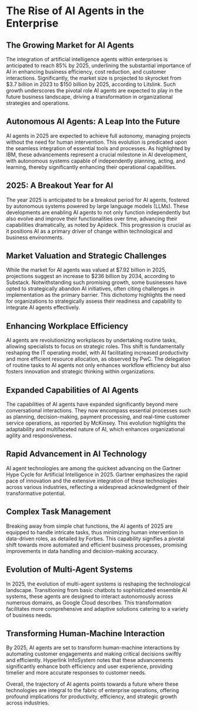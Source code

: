 # The Rise of AI Agents in the Enterprise

## The Growing Market for AI Agents

The integration of artificial intelligence agents within enterprises is anticipated to reach 85% by 2025, underlining the substantial importance of AI in enhancing business efficiency, cost reduction, and customer interactions. Significantly, the market size is projected to skyrocket from $3.7 billion in 2023 to $150 billion by 2025, according to Litslink. Such growth underscores the pivotal role AI agents are expected to play in the future business landscape, driving a transformation in organizational strategies and operations.

## Autonomous AI Agents: A Leap Into the Future

AI agents in 2025 are expected to achieve full autonomy, managing projects without the need for human intervention. This evolution is predicated upon the seamless integration of essential tools and processes. As highlighted by IBM, these advancements represent a crucial milestone in AI development, with autonomous systems capable of independently planning, acting, and learning, thereby significantly enhancing their operational capabilities.

## 2025: A Breakout Year for AI

The year 2025 is anticipated to be a breakout period for AI agents, fostered by autonomous systems powered by large language models (LLMs). These developments are enabling AI agents to not only function independently but also evolve and improve their functionalities over time, advancing their capabilities dramatically, as noted by Apideck. This progression is crucial as it positions AI as a primary driver of change within technological and business environments.

## Market Valuation and Strategic Challenges

While the market for AI agents was valued at $7.92 billion in 2025, projections suggest an increase to $236 billion by 2034, according to Substack. Notwithstanding such promising growth, some businesses have opted to strategically abandon AI initiatives, often citing challenges in implementation as the primary barrier. This dichotomy highlights the need for organizations to strategically assess their readiness and capability to integrate AI agents effectively.

## Enhancing Workplace Efficiency

AI agents are revolutionizing workplaces by undertaking routine tasks, allowing specialists to focus on strategic roles. This shift is fundamentally reshaping the IT operating model, with AI facilitating increased productivity and more efficient resource allocation, as observed by PwC. The delegation of routine tasks to AI agents not only enhances workflow efficiency but also fosters innovation and strategic thinking within organizations.

## Expanded Capabilities of AI Agents

The capabilities of AI agents have expanded significantly beyond mere conversational interactions. They now encompass essential processes such as planning, decision-making, payment processing, and real-time customer service operations, as reported by McKinsey. This evolution highlights the adaptability and multifaceted nature of AI, which enhances organizational agility and responsiveness.

## Rapid Advancement in AI Technology

AI agent technologies are among the quickest advancing on the Gartner Hype Cycle for Artificial Intelligence in 2025. Gartner emphasizes the rapid pace of innovation and the extensive integration of these technologies across various industries, reflecting a widespread acknowledgment of their transformative potential.

## Complex Task Management

Breaking away from simple chat functions, the AI agents of 2025 are equipped to handle intricate tasks, thus minimizing human intervention in data-driven roles, as detailed by Forbes. This capability signifies a pivotal shift towards more automated and efficient business processes, promising improvements in data handling and decision-making accuracy.

## Evolution of Multi-Agent Systems

In 2025, the evolution of multi-agent systems is reshaping the technological landscape. Transitioning from basic chatbots to sophisticated ensemble AI systems, these agents are designed to interact autonomously across numerous domains, as Google Cloud describes. This transformation facilitates more comprehensive and adaptive solutions catering to a variety of business needs.

## Transforming Human-Machine Interaction

By 2025, AI agents are set to transform human-machine interactions by automating customer engagements and making critical decisions swiftly and efficiently. Hyperlink InfoSystem notes that these advancements significantly enhance both efficiency and user experience, providing timelier and more accurate responses to customer needs.

Overall, the trajectory of AI agents points towards a future where these technologies are integral to the fabric of enterprise operations, offering profound implications for productivity, efficiency, and strategic growth across industries.